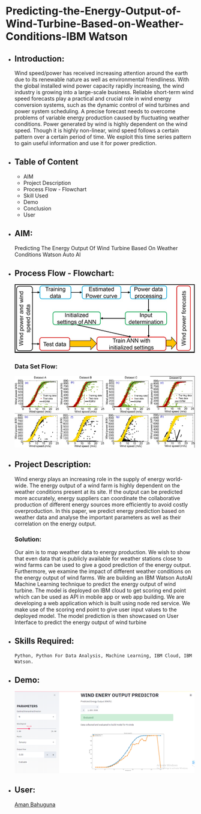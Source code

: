 
# Predicting-the-Energy-Output-of-Wind-Turbine-Based-on-Weather-Conditions-IBM Watson

* ## Introduction:
  Wind speed/power has received increasing attention around the earth due to its renewable nature as well as environmental               friendliness. With the global installed wind power capacity rapidly increasing, the wind industry is growing into a large-scale         business. Reliable short-term wind speed forecasts play a practical and crucial role in wind energy conversion systems, such as the     dynamic control of wind turbines and power system scheduling. A precise forecast needs to overcome problems of variable energy         production caused by fluctuating weather conditions. Power generated by wind is highly dependent on the wind speed. Though it is       highly non-linear, wind speed follows a certain pattern over a certain period of time. We exploit this time series pattern to gain     useful information and use it for power prediction.
  
  
* ## Table of Content
    * AIM
    * Project Description 
    * Process Flow - Flowchart
    * Skill Used
    * Demo
    * Conclusion
    * User

* ## AIM:
    Predicting The Energy Output Of Wind Turbine Based On Weather Conditions Watson Auto AI
    
    
* ## Process Flow - Flowchart:
    ![FlowChart_WindPrediction](FlowChart_WindPrediction.png)
    
    
    ### Data Set Flow:
    
    ![Data_Set_FlowChart](Data_Set_FlowChart.png)
      
    
* ## Project Description:
  Wind energy plays an increasing role in the supply of energy world-wide. The energy output of a wind farm is highly dependent on       the weather conditions present at its             site. If the output can be predicted more accurately, energy suppliers can           coordinate the collaborative production of different energy sources more efficiently to avoid           costly overproduction. In       this paper, we predict energy prediction based on weather data and analyse the important parameters as well as their correlation       on the energy output.
    ### Solution:
     Our aim is to map weather data to energy production. We wish to show that even data that is publicly available for weather              stations close to wind farms can be used to give a       good prediction of the energy output. Furthermore, we examine the impact      of different weather conditions on the energy output of wind farms. We are building an IBM Watson         AutoAI Machine Learning      technique to predict the energy output of wind turbine. The model is deployed on IBM cloud to get scoring end point which can be        used as API in mobile     app or web app building. We are developing a web application which is built using node red service. We        make use of the scoring end point to give user input values to the           deployed model. The model prediction is then              showcased on User Interface to predict the energy output of wind turbine
    
* ## Skills Required:
      Python, Python For Data Analysis, Machine Learning, IBM Cloud, IBM Watson.
      
* ## Demo:
    ![Demo_Wind_Prediction](Demo_Wind_Prediction.png)
    
* ## User:
    [Aman Bahuguna](https://github.com/amanbh123)

      
 
